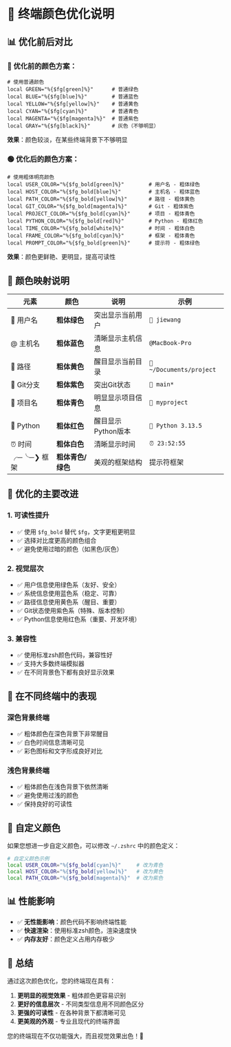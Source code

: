 # 🎨 终端颜色优化说明

## 📊 优化前后对比

### 🔴 优化前的颜色方案：
```
# 使用普通颜色
local GREEN="%{$fg[green]%}"      # 普通绿色
local BLUE="%{$fg[blue]%}"        # 普通蓝色  
local YELLOW="%{$fg[yellow]%}"    # 普通黄色
local CYAN="%{$fg[cyan]%}"        # 普通青色
local MAGENTA="%{$fg[magenta]%}"  # 普通紫色
local GRAY="%{$fg[black]%}"       # 灰色（不够明显）
```

**效果**：颜色较淡，在某些终端背景下不够明显

### 🟢 优化后的颜色方案：
```
# 使用粗体明亮颜色
local USER_COLOR="%{$fg_bold[green]%}"        # 用户名 - 粗体绿色
local HOST_COLOR="%{$fg_bold[blue]%}"         # 主机名 - 粗体蓝色
local PATH_COLOR="%{$fg_bold[yellow]%}"       # 路径 - 粗体黄色
local GIT_COLOR="%{$fg_bold[magenta]%}"       # Git - 粗体紫色
local PROJECT_COLOR="%{$fg_bold[cyan]%}"      # 项目 - 粗体青色
local PYTHON_COLOR="%{$fg_bold[red]%}"        # Python - 粗体红色
local TIME_COLOR="%{$fg_bold[white]%}"        # 时间 - 粗体白色
local FRAME_COLOR="%{$fg_bold[cyan]%}"        # 框架 - 粗体青色
local PROMPT_COLOR="%{$fg_bold[green]%}"      # 提示符 - 粗体绿色
```

**效果**：颜色更鲜艳、更明显，提高可读性

## 🌈 颜色映射说明

| 元素 | 颜色 | 说明 | 示例 |
|------|------|------|------|
| 👤 用户名 | **粗体绿色** | 突出显示当前用户 | `👤 jiewang` |
| @ 主机名 | **粗体蓝色** | 清晰显示主机信息 | `@MacBook-Pro` |
| 📁 路径 | **粗体黄色** | 醒目显示当前目录 | `📁 ~/Documents/project` |
| 🌿 Git分支 | **粗体紫色** | 突出Git状态 | `🌿 main*` |
| 🔧 项目名 | **粗体青色** | 明显显示项目信息 | `🔧 myproject` |
| 🐍 Python | **粗体红色** | 醒目显示Python版本 | `🐍 Python 3.13.5` |
| ⏰ 时间 | **粗体白色** | 清晰显示时间 | `⏰ 23:52:55` |
| ╭─╰─❯ 框架 | **粗体青色/绿色** | 美观的框架结构 | 提示符框架 |

## 🎯 优化的主要改进

### 1. **可读性提升**
- ✅ 使用 `$fg_bold` 替代 `$fg`，文字更粗更明显
- ✅ 选择对比度更高的颜色组合
- ✅ 避免使用过暗的颜色（如黑色/灰色）

### 2. **视觉层次**
- ✅ 用户信息使用绿色系（友好、安全）
- ✅ 系统信息使用蓝色系（稳定、可靠）
- ✅ 路径信息使用黄色系（醒目、重要）
- ✅ Git状态使用紫色系（特殊、版本控制）
- ✅ Python信息使用红色系（重要、开发环境）

### 3. **兼容性**
- ✅ 使用标准zsh颜色代码，兼容性好
- ✅ 支持大多数终端模拟器
- ✅ 在不同背景色下都有良好显示效果

## 📱 在不同终端中的表现

### 深色背景终端
- ✅ 粗体颜色在深色背景下非常醒目
- ✅ 白色时间信息清晰可见
- ✅ 彩色图标和文字形成良好对比

### 浅色背景终端
- ✅ 粗体颜色在浅色背景下依然清晰
- ✅ 避免使用过浅的颜色
- ✅ 保持良好的可读性

## 🔧 自定义颜色

如果您想进一步自定义颜色，可以修改 `~/.zshrc` 中的颜色定义：

```bash
# 自定义颜色示例
local USER_COLOR="%{$fg_bold[cyan]%}"     # 改为青色
local HOST_COLOR="%{$fg_bold[yellow]%}"   # 改为黄色
local PATH_COLOR="%{$fg_bold[magenta]%}"  # 改为紫色
```

## 📊 性能影响

- ✅ **无性能影响**：颜色代码不影响终端性能
- ✅ **快速渲染**：使用标准zsh颜色，渲染速度快
- ✅ **内存友好**：颜色定义占用内存极少

## 🎉 总结

通过这次颜色优化，您的终端现在具有：

1. **更明显的视觉效果** - 粗体颜色更容易识别
2. **更好的信息层次** - 不同类型信息用不同颜色区分
3. **更强的可读性** - 在各种背景下都清晰可见
4. **更美观的外观** - 专业且现代的终端界面

您的终端现在不仅功能强大，而且视觉效果出色！🌟
